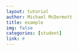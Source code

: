```yaml
---
layout: tutorial
author: Michael McDermott
title: example
img: false
categories: [student]
link: #
---
```

